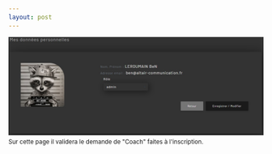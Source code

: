```yaml
---
layout: post
---
```

<img src="/images/editUser.jpg" width=750>
<small>Sur cette page il validera le demande de "Coach" faites à l'inscription.</small>